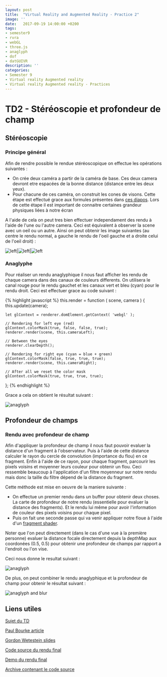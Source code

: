 ```yaml
---
layout: post
title:  "Virtual Reality and Augmented Reality - Practice 2"
image: ''
date:   2017-09-19 14:00:00 +0200
tags: 
- semester9 
- rvra
- webGL
- three.js
- anaglyph
- dof
- datGUIVR
description: ''
categories:
- Semester 9
- Virtual reality Augmented reality
- Virtual reality Augmented reality - Practices
---
```


# TD2 - Stéréoscopie et profondeur de champ

## Stéréoscopie

### Principe général

Afin de rendre possible le rendue stéréoscopique on effectue les opérations suivantes : 

* On crée deux caméra a partir de la caméra de base. Ces deux camera devront etre espacées de la bonne distance (distance entre les deux yeux).
* Pour chacune de ces caméra, on construit les cones de visons. Cette étape est effectué grace aux formules présentes dans [ces diapos](https://stanford.edu/class/ee267/lectures/lecture6.pdf). Lors de cette étape il est important de connaitre certaines grandeur physiques liées à notre écran

A l'aide de cela on peut tres bien effectuer independament des rendu à l'aide de l'une ou l'autre camera. Ceci est équivalent à observer la scene avec un oeil ou un autre. Ainsi on peut obtenir les image suivantes (au centre le rendu normal, a gauche le rendu de l'oeil gauche et a droite celui de l'oeil droit) : 

![left](/assets/img/rvra/td2/normal_left.png)|![left](/assets/img/rvra/td2/normal_center.png)|![left](/assets/img/rvra/td2/normal_right.png)

### Anaglyphe

Pour réaliser un rendu anaglyphique il nous faut afficher les rendu de chaque camera dans des canaux de couleurs differents. On utilisera le canal rouge pour le rendu gauchet et les canaux vert et bleu (cyan) pour le rendu droit. Ceci est effectuer grace au code suivant : 

{% highlight javascript %}
this.render = function ( scene, camera ) {
    this.update(camera);

    let glContext = renderer.domElement.getContext( 'webgl' );

    // Rendering for left eye (red)
    glContext.colorMask(true, false, false, true);
    renderer.render(scene, this.cameraLeft);

    // Between the eyes
    renderer.clearDepth();

    // Rendering for right eye (cyan = blue + green)
    glContext.colorMask(false, true, true, true);
    renderer.render(scene, this.cameraRight);

    // After all we reset the color mask
    glContext.colorMask(true, true, true, true);
  };
{% endhighlight %}

Grace a cela on obtient le résultat suivant : 

![anaglyph](/assets/img/rvra/td2/anaglyph.png)

## Profondeur de champs

### Rendu avec profondeur de champ

Afin d'appliquer la profondeur de champ il nous faut pouvoir evaluer la distance d'un fragment à l'observateur. Puis à l'aide de cette distance calculer le rayon du cercle de convolution (importance du flou) en ce fragment. Enfin à l'aide de ce rayon, pour chaque fragment, parcourir les pixels voisins et moyenner leurs couleur pour obtenir un flou. Ceci ressemble beaucoup à l'application d'un filtre moyenneur sur notre rendu mais donc la taille du filtre dépend de la distance du fragment.

Cette méthode est mise en oeuvre de la maniere suivante : 
* On effectue un premier rendu dans un buffer pour obtenir deux choses. La carte de profondeur de notre rendu (essentielle pour evaluer la distance des fragments). Et le rendu lui même pour avoir l'information de couleur des pixels voisins pour chaque pixel.
* Puis on fait une seconde passe qui va venir appliquer notre floue à l'aide d'un [fragment shader](https://github.com/adelpeyroux/adelpeyroux.github.io/tree/master/demo/rvra-td2/shaders/shaderDof.frag).

Noter que l'on peut directement (dans le cas d'une vue à la première personne) evaluer la distance focale directement depuis la depthMap aux coordonées (0.5, 0.5) pour obtenir une profondeur de champs par rapport a l'endroit ou l'on vise.

Ceci nous donne le resultat suivant : 

![anaglyph](/assets/img/rvra/td2/blur.png)

De plus, on peut combiner le rendu anaglyphique et la profondeur de champ pour obtenir le résultat suivant : 

![anaglyph and blur](/assets/img/rvra/td2/ana_blur.png)

## Liens utiles

[Sujet du TD](http://www.labri.fr/perso/pbenard/teaching/rvra/td2.html)

[Paul Bourke article](http://paulbourke.net/stereographics/stereorender/)

[Gordon Wetestein slides](https://stanford.edu/class/ee267/lectures/lecture6.pdf)

[Code source du rendu final](https://github.com/adelpeyroux/adelpeyroux.github.io/tree/master/demo/rvra-td2)

[Demo du rendu final](/demo/rvra-td2/)

[Archive contenant le code source](/assets/archives/rvra/rva_td2_delpeyroux.zip)
